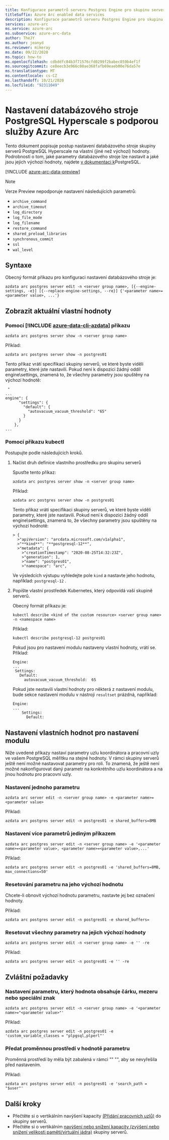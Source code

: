 ```yaml
---
title: Konfigurace parametrů serveru Postgres Engine pro skupinu serverů PostgreSQL s vlastním škálováním na ARC Azure
titleSuffix: Azure Arc enabled data services
description: Konfigurace parametrů serveru Postgres Engine pro skupinu serverů PostgreSQL s vlastním škálováním na ARC Azure
services: azure-arc
ms.service: azure-arc
ms.subservice: azure-arc-data
author: TheJY
ms.author: jeanyd
ms.reviewer: mikeray
ms.date: 09/22/2020
ms.topic: how-to
ms.openlocfilehash: cdbddfc84b3f71576cfd0299f2babec859b4ef1f
ms.sourcegitcommit: ce8eecb3e966c08ae368fafb69eaeb00e76da57e
ms.translationtype: MT
ms.contentlocale: cs-CZ
ms.lasthandoff: 10/21/2020
ms.locfileid: "92311049"
---
```

# <a name="set-the-database-engine-settings-for-azure-arc-enabled-postgresql-hyperscale"></a>Nastavení databázového stroje PostgreSQL Hyperscale s podporou služby Azure Arc

Tento dokument popisuje postup nastavení databázového stroje skupiny serverů PostgreSQL Hyperscale na vlastní (jiné než výchozí) hodnoty. Podrobnosti o tom, jaké parametry databázového stroje lze nastavit a jaké jsou jejich výchozí hodnoty, najdete [v dokumentaci k](https://www.postgresql.org/docs/current/runtime-config.html)PostgreSQL.

[!INCLUDE [azure-arc-data-preview](../../../includes/azure-arc-data-preview.md)]

> [!NOTE]
> Verze Preview nepodporuje nastavení následujících parametrů: 
>
> - `archive_command`
> - `archive_timeout`
> - `log_directory`
> - `log_file_mode`
> - `log_filename`
> - `restore_command`
> - `shared_preload_libraries`
> - `synchronous_commit`
> - `ssl`
> - `wal_level`

## <a name="syntax"></a>Syntaxe

Obecný formát příkazu pro konfiguraci nastavení databázového stroje je:

```console
azdata arc postgres server edit -n <server group name>, [{--engine-settings, -e}] [{--replace-engine-settings, --re}] {'<parameter name>=<parameter value>, ...'}
```

## <a name="show-current-custom-values"></a>Zobrazit aktuální vlastní hodnoty

### <a name="with-azure-data-cli-azdata-command"></a>Pomocí [!INCLUDE [azure-data-cli-azdata](../../../includes/azure-data-cli-azdata.md)] příkazu

```console
azdata arc postgres server show -n <server group name>
```

Příklad:

```console
azdata arc postgres server show -n postgres01
```

Tento příkaz vrátí specifikaci skupiny serverů, ve které byste viděli parametry, které jste nastavili. Pokud není k dispozici žádný oddíl engine\settings, znamená to, že všechny parametry jsou spuštěny na výchozí hodnotě:

```console
 "
...
engine": {
      "settings": {
        "default": {
          "autovacuum_vacuum_threshold": "65"
        }
      }
    },
...
```

### <a name="with-kubectl-command"></a>Pomocí příkazu kubectl

Postupujte podle následujících kroků.

1. Načíst druh definice vlastního prostředku pro skupinu serverů

   Spusťte tento příkaz:

   ```console
   azdata arc postgres server show -n <server group name>
   ```

   Příklad:

   ```console
   azdata arc postgres server show -n postgres01
   ```

   Tento příkaz vrátí specifikaci skupiny serverů, ve které byste viděli parametry, které jste nastavili. Pokud není k dispozici žádný oddíl engine\settings, znamená to, že všechny parametry jsou spuštěny na výchozí hodnotě:

   ```output
   > {
     >"apiVersion": "arcdata.microsoft.com/v1alpha1",
     >"**kind**": "**postgresql-12**",
     >"metadata": {
       >"creationTimestamp": "2020-08-25T14:32:23Z",
       >"generation": 1,
       >"name": "postgres01",
       >"namespace": "arc",  
   ```

   Ve výsledcích výstupu vyhledejte pole `kind` a nastavte jeho hodnotu, například: `postgresql-12` .

2. Popište vlastní prostředek Kubernetes, který odpovídá vaší skupině serverů. 

   Obecný formát příkazu je:

   ```console
   kubectl describe <kind of the custom resource> <server group name> -n <namespace name>
   ```

   Příklad:

   ```console
   kubectl describe postgresql-12 postgres01
   ```

   Pokud jsou pro nastavení modulu nastaveny vlastní hodnoty, vrátí se. Příklad:

   ```output
   Engine:
   ...
    Settings:
      Default:
        autovacuum_vacuum_threshold:  65
   ```

   Pokud jste nestavili vlastní hodnoty pro některá z nastavení modulu, bude sekce nastavení modulu v nástroji `resultset` prázdná, například:

   ```output
   Engine:
   ...
       Settings:
         Default:
   ```

## <a name="set-custom-values-for-engine-settings"></a>Nastavení vlastních hodnot pro nastavení modulu

Níže uvedené příkazy nastaví parametry uzlu koordinátora a pracovní uzly ve vašem PostgreSQL měřítku na stejné hodnoty. V rámci skupiny serverů ještě není možné nastavovat parametry pro roli. To znamená, že ještě není možné nakonfigurovat daný parametr na konkrétního uzlu koordinátora a na jinou hodnotu pro pracovní uzly.

### <a name="set-a-single-parameter"></a>Nastavení jednoho parametru

```console
azdata arc server edit -n <server group name> -e <parameter name>=<parameter value>
```

Příklad:

```console
azdata arc postgres server edit -n postgres01 -e shared_buffers=8MB
```

### <a name="set-multiple-parameters-with-a-single-command"></a>Nastavení více parametrů jediným příkazem

```console
azdata arc postgres server edit -n <server group name> -e '<parameter name>=<parameter value>, <parameter name>=<parameter value>,...'
```

Příklad:

```console
azdata arc postgres server edit -n postgres01 -e 'shared_buffers=8MB, max_connections=50'
```

### <a name="reset-a-parameter-to-its-default-value"></a>Resetování parametru na jeho výchozí hodnotu

Chcete-li obnovit výchozí hodnotu parametru, nastavte jej bez označení hodnoty. 

Příklad:

```console
azdata arc postgres server edit -n postgres01 -e shared_buffers=
```

### <a name="reset-all-parameters-to-their-default-values"></a>Resetovat všechny parametry na jejich výchozí hodnoty

```console
azdata arc postgres server edit -n <server group name> -e '' -re
```

Příklad:

```console
azdata arc postgres server edit -n postgres01 -e '' -re
```

## <a name="special-considerations"></a>Zvláštní požadavky

### <a name="set-a-parameter-which-value-contains-a-comma-space-or-special-character"></a>Nastavení parametru, který hodnota obsahuje čárku, mezeru nebo speciální znak

```console
azdata arc postgres server edit -n <server group name> -e '<parameter name>="<parameter value>"'
```

Příklad:

```console
azdata arc postgres server edit -n postgres01 -e 'custom_variable_classes = "plpgsql,plperl"'
```

### <a name="pass-an-environment-variable-in-a-parameter-value"></a>Předat proměnnou prostředí v hodnotě parametru

Proměnná prostředí by měla být zabalená v rámci "" "", aby se nevyřešila před nastavením.

Příklad: 

```console
azdata arc postgres server edit -n postgres01 -e 'search_path = "$user"'
```

## <a name="next-steps"></a>Další kroky
- Přečtěte si o vertikálním navýšení kapacity [(Přidání pracovních uzlů)](scale-out-postgresql-hyperscale-server-group.md) do skupiny serverů.
- Přečtěte si o vertikálním [navýšení nebo snížení kapacity (zvýšení nebo snížení velikosti paměti/virtuální jádra)](scale-up-down-postgresql-hyperscale-server-group-using-cli.md) skupiny serverů.
